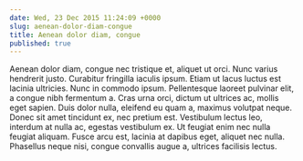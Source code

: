 ```yaml
---
date: Wed, 23 Dec 2015 11:24:09 +0000
slug: aenean-dolor-diam-congue
title: Aenean dolor diam, congue
published: true
---
```

Aenean dolor diam, congue nec tristique et, aliquet ut orci. Nunc varius hendrerit justo. Curabitur fringilla iaculis ipsum. Etiam ut lacus luctus est lacinia ultricies. Nunc in commodo ipsum. Pellentesque laoreet pulvinar elit, a congue nibh fermentum a. Cras urna orci, dictum ut ultrices ac, mollis eget sapien. Duis dolor nulla, eleifend eu quam a, maximus volutpat neque. Donec sit amet tincidunt ex, nec pretium est. Vestibulum lectus leo, interdum at nulla ac, egestas vestibulum ex. Ut feugiat enim nec nulla feugiat aliquam. Fusce arcu est, lacinia at dapibus eget, aliquet nec nulla. Phasellus neque nisi, congue convallis augue a, ultrices facilisis lectus.
